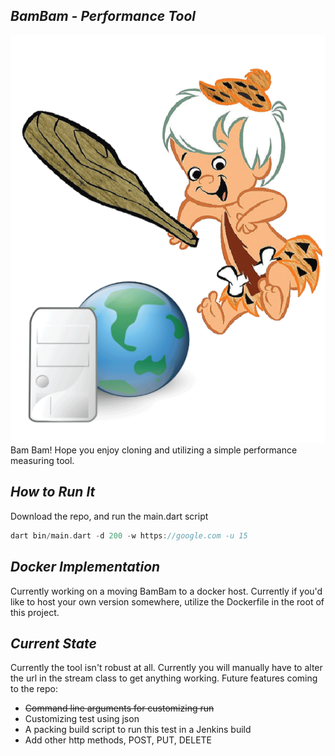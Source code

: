*BamBam - Performance Tool*
--------------
![performance](performance.gif)
Bam Bam! Hope you enjoy cloning and utilizing a simple performance measuring tool.

***How to Run It***
-------------------
Download the repo, and run the main.dart script
```dart
dart bin/main.dart -d 200 -w https://google.com -u 15
```

***Docker Implementation***
---------------------------
Currently working on a moving BamBam to a docker host. Currently if you'd like to host your own version somewhere, utilize the Dockerfile in the root of this project.


***Current State***
--------------
Currently the tool isn't robust at all. Currently you will manually have to alter the url in the stream class to get anything working. Future features coming to the repo:
* ~~Command line arguments for customizing run~~
* Customizing test using json
* A packing build script to run this test in a Jenkins build
* Add other http methods, POST, PUT, DELETE